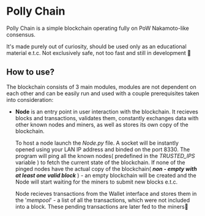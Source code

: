 # Polly Chain
Polly Chain is a simple blockchain operating fully on PoW Nakamoto-like consensus.

It's made purely out of curiosity, should be used only as an educational material e.t.c. Not exclusively safe, not too fast and still in development 🌳


## How to use?
The blockchain consists of 3 main modules, modules are not dependent on each other and can be easily run and used with a couple prerequisites taken into consideration:
- **Node** is an entry point in user interaction with the blockchain. It recieves blocks and transactions, validates them, constantly exchanges data with other known nodes and miners, as well as stores its own copy of the blockchain. 

  To host a node launch the _Node.py_ file. A socket will be instantly opened using your LAN IP address and binded on the port 8330.
  The program will ping all the known nodes( predefined in the _TRUSTED_IPS_ variable ) to fetch the current state of the blockchain. 
  If none of the pinged nodes have the actual copy of the blockchain( ***non - empty with at least one valid block*** ) - an empty blockchain will be created and the Node will start waiting for the miners to submit new blocks e.t.c.

  Node recieves transactions from the Wallet interface and stores them in the '_mempool_' - a list of all the transactions, which were not included into a block. These pending transactions are later fed to the miners🔨




 
